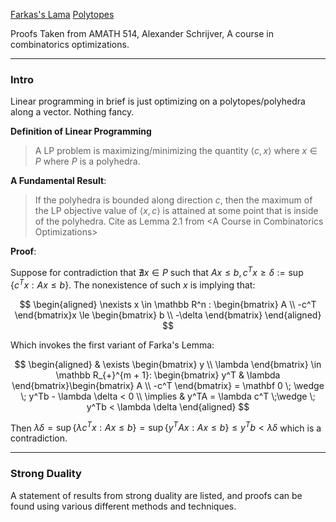 [Farkas's Lama](Farkas's%20Lama.md)
[Polytopes](Polytopes.md)

Proofs Taken from AMATH 514, Alexander Schrijver, A course in combinatorics optimizations. 

---
### **Intro**

Linear programming in brief is just optimizing on a polytopes/polyhedra along a vector. Nothing fancy. 

**Definition of Linear Programming**

> A LP problem is maximizing/minimizing the quantity $\langle c, x\rangle$ where $x\in P$ where $P$ is a polyhedra. 

**A Fundamental Result**: 

> If the polyhedra is bounded along direction $c$, then the maximum of the LP objective value of $\langle x, c\rangle$ is attained at some point that is inside of the polyhedra. Cite as Lemma 2.1 from \<A Course in Combinatorics Optimizations\>

**Proof**: 

Suppose for contradiction that $\nexists x\in P$ such that $Ax\le b, c^Tx\ge \delta := \sup\{c^Tx: Ax \le b\}$. The nonexistence of such $x$ is implying that: 

$$
\begin{aligned}
    \nexists x \in \mathbb R^n : \begin{bmatrix}
        A \\ -c^T
    \end{bmatrix}x \le \begin{bmatrix}
        b \\ -\delta
    \end{bmatrix}
\end{aligned}
$$

Which invokes the first variant of Farka's Lemma: 

$$
\begin{aligned}
    & \exists \begin{bmatrix}
        y \\ \lambda
    \end{bmatrix} \in \mathbb R_{+}^{m + 1}: 
    \begin{bmatrix}
        y^T & \lambda
    \end{bmatrix}\begin{bmatrix}
        A \\ -c^T
    \end{bmatrix} = \mathbf 0 \; \wedge \; 
    y^Tb - \lambda \delta <  0 
    \\
    \implies & 
    y^TA = \lambda c^T \;\wedge \; y^Tb < \lambda \delta
\end{aligned}
$$

Then $\lambda \delta = \sup\{\lambda c^Tx: Ax \le b\} = \sup \{y^TAx: Ax \le b\}\le y^Tb < \lambda\delta$ which is a contradiction. 


---
### **Strong Duality**

A statement of results from strong duality are listed, and proofs can be found using various different methods and techniques.


